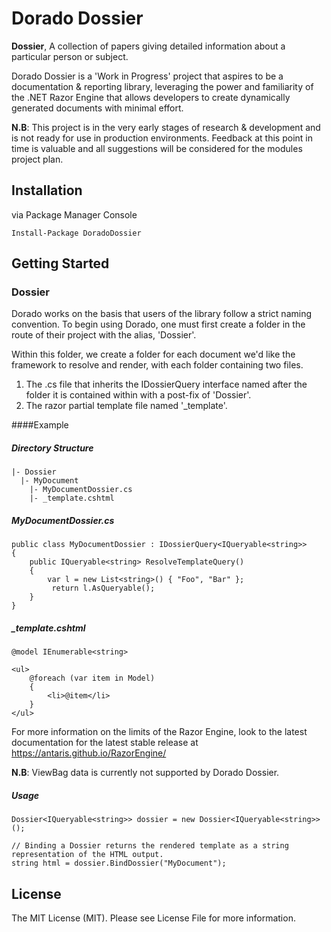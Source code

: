 # Dorado Dossier
**Dossier**, A collection of papers giving detailed information about a particular person or subject.

Dorado Dossier is a 'Work in Progress' project that aspires to be a documentation & reporting library, leveraging the power
and familiarity of the .NET Razor Engine that allows developers to create dynamically generated documents with minimal effort.

**N.B**: This project is in the very early stages of research & development and is not ready for use in production environments.
Feedback at this point in time is valuable and all suggestions will be considered for the modules project plan.

## Installation
via Package Manager Console
```
Install-Package DoradoDossier
```

## Getting Started
### Dossier
Dorado works on the basis that users of the library follow a strict naming convention. To begin using Dorado, one must first
create a folder in the route of their project with the alias, 'Dossier'. 

Within this folder, we create a folder for each document we'd like the framework to resolve and render, with each folder containing
two files.

1.  The .cs file that inherits the IDossierQuery<T> interface named after the folder it is contained within with a post-fix of 'Dossier'.
2.  The razor partial template file named '_template'.

####Example
##### Directory Structure
```
|- Dossier
  |- MyDocument
    |- MyDocumentDossier.cs
    |- _template.cshtml
```
##### MyDocumentDossier.cs
```
public class MyDocumentDossier : IDossierQuery<IQueryable<string>>
{
    public IQueryable<string> ResolveTemplateQuery()
    {
        var l = new List<string>() { "Foo", "Bar" };
         return l.AsQueryable();
    }
}
```

##### _template.cshtml
```
@model IEnumerable<string>

<ul>
    @foreach (var item in Model)
    {
        <li>@item</li>
    }
</ul>
```
For more information on the limits of the Razor Engine, look to the latest documentation for the latest stable release
at https://antaris.github.io/RazorEngine/

**N.B**: ViewBag data is currently not supported by Dorado Dossier.

##### Usage
```
Dossier<IQueryable<string>> dossier = new Dossier<IQueryable<string>>();

// Binding a Dossier returns the rendered template as a string representation of the HTML output.
string html = dossier.BindDossier("MyDocument");
```

## License
The MIT License (MIT). Please see License File for more information.
